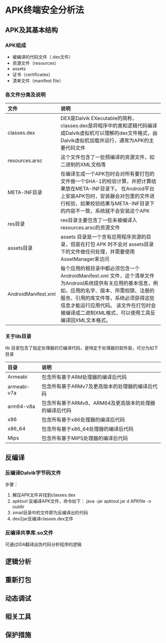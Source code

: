 # APK终端安全分析法

## APK及其基本结构

### APK组成

* 被编译的代码文件（.dex文件）
* 资源文件（resources）
* assets
* 证书（certificates）
* 清单文件（manifest file）

### 各文件分类及说明

| 文件 | 说明 |
| :--- | :--- |
| classes.dex | DEX是Dalvik EXecutable的简称，classes.dex是将程序中的类和逻辑代码编译成Dalvik虚拟机可以理解的dex文件格式，由Dalvik虚拟机加载并运行，通常为APK的主要代码文件 |
| resources.arsc |  这个文件包含了一些预编译的资源文件，如二进制的XML文档等 |
| META-INF目录 | 在编译生成一个APK包时会对所有要打包的文件做一个SHA-1的校验计算，并把计算结果放在META-INF目录下。 在Android平台上安装APK包时，安装器会对包里的文件进行校验，如果校验结果与META-INF目录下的内容不一致，系统就不会安装这个APK |
| res目录 | res目录主要包含了一些未被编译入resources.arsc的资源文件 |
| assets目录 | assets 目录是一个含有应用程序资源的目录，但是在打包 APK 时不会对 assets目录下的文件做任何处理，并需要使用AssetManager来访问 |
| AndroidManifest.xml | 每个应用的根目录中都必须包含一个 AndroidManifest.xml 文件，这个清单文件为Android系统提供有关应用的基本信息，例如，应用的名字、版本、所需权限、注册的服务、引用的库文件等，系统必须获得这些信息才能运行应用代码。 该文件在打包时会被编译成二进制XML格式，可以使用工具反编译回XML文本格式。 |

### 关于lib目录

lib 目录包含了指定处理器的已编译代码，是特定于处理器的软件层，可分为如下目录

| 目录 | 说明 |
| :--- | :--- |
| Armeabi | 包含所有基于ARM处理器的编译后代码 |
| armeabi-v7a | 包含所有基于ARMv7及更高版本的处理器的编译后代码 |
| arm64-v8a | 包含所有基于ARMv8、ARM64及更高版本的处理器的编译后代码 |
| x86 | 包含所有基于x86处理器的编译后代码 |
| x86\_64 | 包含所有基于x86\_64处理器的编译后代码 |
| Mips | 包含所有基于MIPS处理器的编译后代码 |

## 反编译

### 反编译Dalvik字节码文件

步骤：

1. 解压APK文件并找到classes.dex
2. apktool 反编译APK文件，命令如下： java -jar apktool.jar d APKfile -o outdir
3. smail目录中的文件即为反编译出的代码
4. dex2jar反编译classes.dex文件

### 反编译共享库.so文件

可通过IDA翻译出伪代码分析程序的逻辑



## 逻辑分析

## 重新打包

## 动态调试

## 相关工具

## 保护措施

